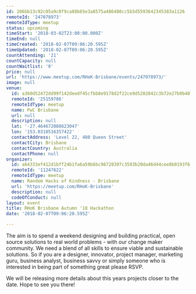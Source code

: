 ```yaml
---
id: 206bb13c92c05a9c0f9ca88b65e3a8575a486480cc5b5d5593642345383a1126
remoteId: '247078973'
remoteIdType: meetup
status: upcoming
timeStart: '2018-03-02T23:00:00.000Z'
timeEnd: null
timeCreated: '2018-02-07T09:06:20.595Z'
timeUpdated: '2018-02-07T09:06:20.595Z'
countAttending: '21'
countCapacity: null
countWaitlist: '0'
price: null
url: 'https://www.meetup.com/RHoK-Brisbane/events/247078973/'
image: null
venue:
  id: a360d52472dd99f142deedf45cfbb8e9178d2f22ce9d5202842c3b72e27b0b40
  remoteId: '25159786'
  remoteIdType: meetup
  name: PwC Brisbane
  url: null
  description: null
  lat: '-27.464672088623047'
  lon: '153.0310516357422'
  contactAddress: 'Level 22, 480 Queen Street'
  contactCity: Brisbane
  contactCountry: Australia
  contactPhone: null
organizer:
  id: a64333ef412d1bff24b1fa6a59b6bc96728397c3593b20da46d44cee8b0193f6
  remoteId: '11247622'
  remoteIdType: meetup
  name: Random Hacks of Kindness - Brisbane
  url: 'https://meetup.com/RHoK-Brisbane'
  description: null
  codeOfConduct: null
layout: event
title: RHoK Brisbane Autumn '18 Hackathon
date: '2018-02-07T09:06:20.595Z'

---
```

<p>The aim is to spend a weekend designing and building practical, open source solutions to real world problems - with our change maker community. We need a blend of all skills to ensure viable and sustainable solutions. So if you are a designer, innovator, project manager, marketing guru, business analyst, business savvy or simply someone who is interested in being part of something great please RSVP.</p> <p>We will be releasing more details about this years projects closer to the date. Hope to see you there!</p>
